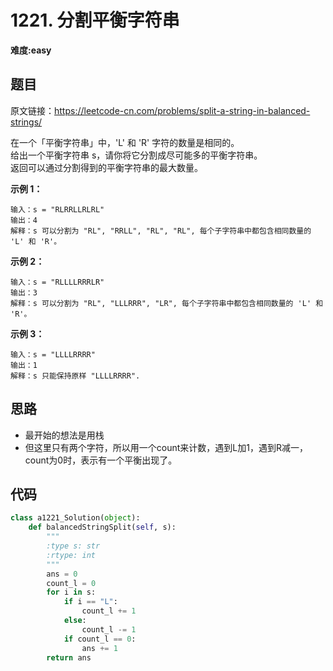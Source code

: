 # 1221. 分割平衡字符串
**难度:easy**
## 题目
原文链接：https://leetcode-cn.com/problems/split-a-string-in-balanced-strings/

在一个「平衡字符串」中，'L' 和 'R' 字符的数量是相同的。  
给出一个平衡字符串 s，请你将它分割成尽可能多的平衡字符串。  
返回可以通过分割得到的平衡字符串的最大数量。

 

**示例 1：**
```
输入：s = "RLRRLLRLRL"
输出：4
解释：s 可以分割为 "RL", "RRLL", "RL", "RL", 每个子字符串中都包含相同数量的 'L' 和 'R'。
```
**示例 2：**
```
输入：s = "RLLLLRRRLR"
输出：3
解释：s 可以分割为 "RL", "LLLRRR", "LR", 每个子字符串中都包含相同数量的 'L' 和 'R'。
```
**示例 3：**
```
输入：s = "LLLLRRRR"
输出：1
解释：s 只能保持原样 "LLLLRRRR".
```
## 思路
* 最开始的想法是用栈
* 但这里只有两个字符，所以用一个count来计数，遇到L加1，遇到R减一，count为0时，表示有一个平衡出现了。

## 代码
```python
class a1221_Solution(object):
    def balancedStringSplit(self, s):
        """
        :type s: str
        :rtype: int
        """
        ans = 0
        count_l = 0
        for i in s:
            if i == "L":
                count_l += 1
            else:
                count_l -= 1
            if count_l == 0:
                ans += 1
        return ans
```
